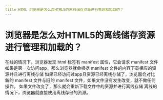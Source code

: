 ```yaml
---
title HTML 浏览器是怎么对HTML5的离线储存资源进行管理和加载的？
---
```


# 浏览器是怎么对HTML5的离线储存资源进行管理和加载的？

在线的情况下，浏览器发现 html 标签有 manifest 属性，它会请求 manifest 文件
如果是第一次访问app，那么浏览器就会根据 manifest 文件的内容下载相应的资源并且进行离线存储
如果已经访问过app且资源已经离线存储了，浏览器会对比新的 manifest 文件与旧的 manifest 文件，如果文件没有发生改变，就不做任何操作。
如果文件改变了，那么就会重新下载文件中的资源并进行离线存储
离线的情况下，浏览器就直接使用离线存储的资源。